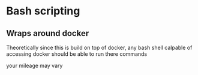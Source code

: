 # Bash scripting

## Wraps around docker
Theoretically since this is build on top of docker, any bash shell calpable of accessing docker should be able to run there commands

your mileage may vary
